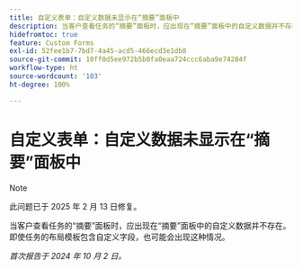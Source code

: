 ```yaml
---
title: 自定义表单：自定义数据未显示在“摘要”面板中
description: 当客户查看任务的“摘要”面板时，应出现在“摘要”面板中的自定义数据并不存在。即使任务的布局模板包含自定义字段，也可能会出现这种情况。
hidefromtoc: true
feature: Custom Forms
exl-id: 52fee1b7-7bd7-4a45-acd5-466ecd3e1db8
source-git-commit: 10ff0d5ee972b5b0fa0eaa724ccc6aba9e74284f
workflow-type: ht
source-wordcount: '103'
ht-degree: 100%

---
```


# 自定义表单：自定义数据未显示在“摘要”面板中

>[!NOTE]
>
>此问题已于 2025 年 2 月 13 日修复。

当客户查看任务的“摘要”面板时，应出现在“摘要”面板中的自定义数据并不存在。即使任务的布局模板包含自定义字段，也可能会出现这种情况。

_首次报告于 2024 年 10 月 2 日。_
